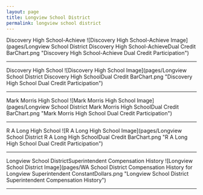 ```yaml
---
layout: page
title: Longview School District
permalink: longview school district
---
```



Discovery High School-Achieve
![Discovery High School-Achieve Image](pages/Longview School District Discovery High School-AchieveDual Credit BarChart.png "Discovery High School-Achieve Dual Credit Participation")

___

Discovery High School
![Discovery High School Image](pages/Longview School District Discovery High SchoolDual Credit BarChart.png "Discovery High School Dual Credit Participation")

___

Mark Morris High School
![Mark Morris High School Image](pages/Longview School District Mark Morris High SchoolDual Credit BarChart.png "Mark Morris High School Dual Credit Participation")

___

R A Long High School
![R A Long High School Image](pages/Longview School District R A Long High SchoolDual Credit BarChart.png "R A Long High School Dual Credit Participation")

___

Longview School DistrictSuperintendent Compensation History
![Longview School District Image](pages/WA School District Compensation History for Longview Superintendent ConstantDollars.png "Longview School District Superintendent Compensation History")

___

